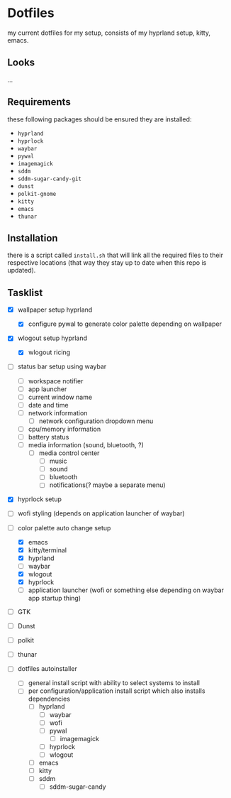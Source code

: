 # Dotfiles
my current dotfiles for my setup, consists of my hyprland setup, kitty, emacs.

## Looks
...

## Requirements
these following packages should be ensured they are installed:
- `hyprland`
- `hyprlock`
- `waybar`
- `pywal`
- `imagemagick`
- `sddm`
- `sddm-sugar-candy-git`
- `dunst`
- `polkit-gnome`
- `kitty`
- `emacs`
- `thunar`

## Installation
there is a script called `install.sh` that will link all the required files to their respective locations (that way they stay up to date when this repo is updated).

## Tasklist
- [x] wallpaper setup hyprland
  - [x] configure pywal to generate color palette depending on wallpaper

- [x] wlogout setup hyprland
  - [x] wlogout ricing

- [ ] status bar setup using waybar
  - [ ] workspace notifier
  - [ ] app launcher
  - [ ] current window name
  - [ ] date and time
  - [ ] network information
    - [ ] network configuration dropdown menu
  - [ ] cpu/memory information
  - [ ] battery status
  - [ ] media information (sound, bluetooth, ?)
    - [ ] media control center
      - [ ] music
      - [ ] sound
      - [ ] bluetooth
      - [ ] notifications(? maybe a separate menu)

- [x] hyprlock setup

- [ ] wofi styling (depends on application launcher of waybar)
      
- [ ] color palette auto change setup
  - [x] emacs
  - [x] kitty/terminal
  - [x] hyprland
  - [ ] waybar
  - [x] wlogout
  - [x] hyprlock
  - [ ] application launcher (wofi or something else depending on waybar app startup thing)
  
- [ ] GTK
- [ ] Dunst
- [ ] polkit
- [ ] thunar
      
- [ ] dotfiles autoinstaller
  - [ ] general install script with ability to select systems to install
  - [ ] per configuration/application install script which also installs dependencies
    - [ ] hyprland
      - [ ] waybar
      - [ ] wofi
      - [ ] pywal
	    - [ ] imagemagick
      - [ ] hyprlock
      - [ ] wlogout
    - [ ] emacs
    - [ ] kitty
    - [ ] sddm
      - [ ] sddm-sugar-candy

